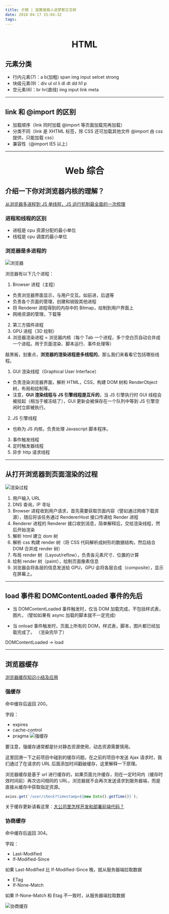 ```yaml
---
title: 夕顔 | 就算是痴人说梦那又怎样
date: 2018-04-17 15:04:32
tags:
---
```


<center><h1>HTML</h1></center>

## 元素分类

* 行内元素(7)：a b(加粗) span img input selcet strong
* 块级元素(9)：div ul ol li dl dt dd h1 p
* 空元素(6)：br hr(直线) img input link meta

---

## link 和 @import 的区别

* 加载顺序（link 同时加载 @import 等页面加载完再加载）
* 分类不同（link 是 XHTML 标签，除 CSS 还可加载其他文件 @import 由 css 提供，只能加载 css）
* 兼容性（@import IE5 以上）

---

<center><h1>Web 综合</h1></center>

## 介绍一下你对浏览器内核的理解？

[从浏览器多进程到 JS 单线程，JS 运行机制最全面的一次梳理](https://juejin.im/post/5a6547d0f265da3e283a1df7)

### 进程和线程的区别

* 进程是 cpu 资源分配的最小单位
* 线程是 cpu 调度的最小单位

### 浏览器是多进程的

![浏览器](http://m.qpic.cn/psb?/V10ZHE9M4DB6nN/KGJ*ub*P0OlFT9iNDSWPkqkDJEVOLTpcHwf40WPFxI8!/b/dDIBAAAAAAAA&bo=WASaAlgEmgIDByI!&rf=viewer_4)

浏览器有以下几个进程：

1.  Browser 进程（主程）

* 负责浏览器界面显示，与用户交互。如前进，后退等
* 负责各个页面的管理，创建和销毁其他进程
* 将 Renderer 进程得到的内存中的 Bitmap，绘制到用户界面上
* 网络资源的管理，下载等

2.  第三方插件进程
3.  GPU 进程（3D 绘制）
4.  浏览器渲染进程 = 浏览器内核（每个 Tab 一个进程，多个空白页自动合并成一个进程。用于页面渲染、脚本运行、事件处理等）

敲黑板，划重点，**浏览器的渲染进程是多线程的**。那么我们来看看它包括哪些线程。

1.  GUI 渲染线程（Graphical User Interface）

* 负责渲染浏览器界面，解析 HTML，CSS，构建 DOM 树和 RenderObject 树，布局和绘制等。
* 注意，**GUI 渲染线程与 JS 引擎线程是互斥的**，当 JS 引擎执行时 GUI 线程会被挂起（相当于被冻结了），GUI 更新会被保存在一个队列中等到 JS 引擎空闲时立即被执行。

2.  JS 引擎线程

* 也称为 JS 内核，负责处理 Javascript 脚本程序。

3.  事件触发线程
4.  定时触发器线程
5.  异步 http 请求线程

---

## 从打开浏览器到页面渲染的过程

![渲染过程](http://m.qpic.cn/psb?/V10ZHE9M4DB6nN/D8QWZaMtWe*D8HReZWw8XVbbI8duNl4gIuLQgnR4Sus!/b/dEUBAAAAAAAA&bo=PwTPAj8EzwIDByI!&rf=viewer_4)

1.  用户输入 URL
1.  DNS 查询，IP 寻址
1.  Browser 进程收到用户请求，首先需要获取页面内容（譬如通过网络下载资源），随后将该任务通过 RendererHost 接口传递给 Render 进程
1.  Renderer 进程的 Renderer 接口收到消息，简单解释后，交给渲染线程，然后开始渲染
1.  解析 html 建立 dom 树
1.  解析 css 构建 render 树（将 CSS 代码解析成树形的数据结构，然后结合 DOM 合并成 render 树）
1.  布局 render 树（Layout/reflow），负责各元素尺寸、位置的计算
1.  绘制 render 树（paint），绘制页面像素信息
1.  浏览器会将各层的信息发送给 GPU，GPU 会将各层合成（composite），显示在屏幕上。

---

## load 事件和 DOMContentLoaded 事件的先后

* 当 DOMContentLoaded 事件触发时，仅当 DOM 加载完成，不包括样式表，图片。 (譬如如果有 async 加载的脚本就不一定完成)

* 当 onload 事件触发时，页面上所有的 DOM，样式表，脚本，图片都已经加载完成了。 （渲染完毕了）

DOMContentLoaded -> load

---

## 浏览器缓存

[浏览器缓存知识小结及应用](https://www.cnblogs.com/lyzg/p/5125934.html)

### 强缓存

命中缓存后返回 200。

字段：

* expires
* cache-control
* pragma
  ![强缓存](http://m.qpic.cn/psb?/V10ZHE9M4DB6nN/an8Hh1QW*YwmQ*rdu3r7U9YXzbG5kfG*4aCTrz3G60E!/b/dEIBAAAAAAAA&bo=LAPpAQAAAAADB.U!&rf=viewer_4)

要注意，强缓存通常都是针对静态资源使用，动态资源需要慎用。

这里回溯一下之前项目中碰到的缓存问题。在之前的项目中发送 Ajax 请求时，我们通过了在请求的 URL 后面添加时间戳破缓存，这里解释一下原理。

浏览器缓存是基于 url 进行缓存的，如果页面允许缓存，则在一定时间内（缓存时效时间前）再次访问相同的 URL，浏览器就不会再次发送请求到服务器端，而是直接从缓存中获取指定资源。

```js
axios.get(`/user/check?timestamp=${new Date().getTime()}`);
```

关于缓存更新请看这里：[大公司里怎样开发和部署前端代码？](https://www.zhihu.com/question/20790576)

### 协商缓存

命中缓存后返回 304。

字段：

* Last-Modified
* If-Modified-Since

如果 Last-Modified 比 If-Modified-Since 晚，就从服务器端拉取数据

* ETag
* If-None-Match

如果 If-None-Match 和 Etag 不一致时，从服务器端拉取数据

![协商缓存](http://m.qpic.cn/psb?/V10ZHE9M4DB6nN/RvrO8QgnWiz*cp5*cj9WG.euzrkilfsUaLzbGtJTNj8!/b/dPIAAAAAAAAA&bo=BANYAgAAAAADB38!&rf=viewer_4)
